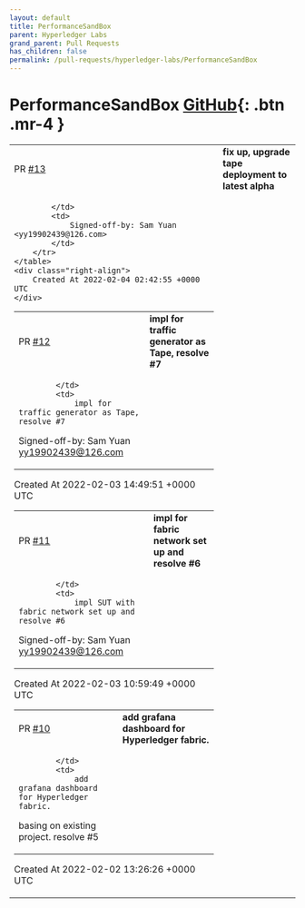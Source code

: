 ```yaml
---
layout: default
title: PerformanceSandBox
parent: Hyperledger Labs
grand_parent: Pull Requests
has_children: false
permalink: /pull-requests/hyperledger-labs/PerformanceSandBox
---
```


# PerformanceSandBox <span class="fs-3 right-align">[GitHub](https://github.com/hyperledger-labs/PerformanceSandBox){: .btn .mr-4 }</span>


<div>
    <table>
        <tr>
            <td>
                PR <a href="https://github.com/hyperledger-labs/PerformanceSandBox/pull/13" class=".btn">#13</a>
            </td>
            <td>
                <b>
                    fix up, upgrade tape deployment to latest alpha
                </b>
            </td>
        </tr>
        <tr>
            <td>
                
            </td>
            <td>
                Signed-off-by: Sam Yuan <yy19902439@126.com>
            </td>
        </tr>
    </table>
    <div class="right-align">
        Created At 2022-02-04 02:42:55 +0000 UTC
    </div>
</div>

<div>
    <table>
        <tr>
            <td>
                PR <a href="https://github.com/hyperledger-labs/PerformanceSandBox/pull/12" class=".btn">#12</a>
            </td>
            <td>
                <b>
                    impl for traffic generator as Tape, resolve #7
                </b>
            </td>
        </tr>
        <tr>
            <td>
                
            </td>
            <td>
                impl for traffic generator as Tape, resolve #7

Signed-off-by: Sam Yuan <yy19902439@126.com>
            </td>
        </tr>
    </table>
    <div class="right-align">
        Created At 2022-02-03 14:49:51 +0000 UTC
    </div>
</div>

<div>
    <table>
        <tr>
            <td>
                PR <a href="https://github.com/hyperledger-labs/PerformanceSandBox/pull/11" class=".btn">#11</a>
            </td>
            <td>
                <b>
                    impl for fabric network set up and resolve #6
                </b>
            </td>
        </tr>
        <tr>
            <td>
                
            </td>
            <td>
                impl SUT with fabric network set up and resolve #6

Signed-off-by: Sam Yuan <yy19902439@126.com>
            </td>
        </tr>
    </table>
    <div class="right-align">
        Created At 2022-02-03 10:59:49 +0000 UTC
    </div>
</div>

<div>
    <table>
        <tr>
            <td>
                PR <a href="https://github.com/hyperledger-labs/PerformanceSandBox/pull/10" class=".btn">#10</a>
            </td>
            <td>
                <b>
                    add grafana dashboard for Hyperledger fabric.
                </b>
            </td>
        </tr>
        <tr>
            <td>
                
            </td>
            <td>
                add grafana dashboard for Hyperledger fabric.
basing on existing project.
resolve #5
            </td>
        </tr>
    </table>
    <div class="right-align">
        Created At 2022-02-02 13:26:26 +0000 UTC
    </div>
</div>

